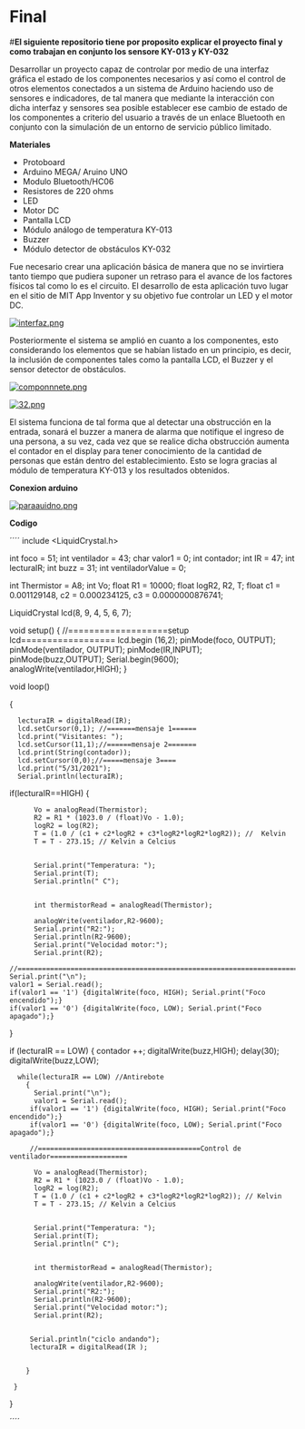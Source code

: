 # Final

#**El siguiente repositorio tiene por proposito explicar el proyecto final y como trabajan en conjunto los sensore KY-013 y KY-032**


Desarrollar un proyecto capaz de controlar por medio de una interfaz gráfica el estado de los componentes necesarios y así como el control de otros elementos conectados a un sistema de Arduino haciendo uso de sensores e indicadores, de tal manera que mediante la interacción con dicha interfaz y sensores sea posible establecer ese cambio de estado de los componentes a criterio del usuario a través de un enlace Bluetooth en conjunto con la simulación de un entorno de servicio público limitado.


**Materiales**

- Protoboard
- Arduino MEGA/ Aruino UNO
- Modulo Bluetooth/HC06
- Resistores de 220 ohms 
- LED
- Motor DC
- Pantalla LCD
- Módulo análogo de temperatura KY-013
- Buzzer
- Módulo detector de obstáculos KY-032

Fue necesario crear una aplicación básica de manera que no se invirtiera tanto tiempo que pudiera suponer un retraso para el avance de los factores físicos tal como lo es el circuito. El desarrollo de esta aplicación tuvo lugar en el sitio de MIT App Inventor y su objetivo fue controlar un LED y el motor DC. 

[![interfaz.png](https://i.postimg.cc/J4ktTFxj/interfaz.png)](https://postimg.cc/w796M0SB)


Posteriormente el sistema se amplió en cuanto a los componentes, esto considerando los elementos que se habían listado en un principio, es decir, la inclusión de componentes tales como la pantalla LCD, el Buzzer y el sensor detector de obstáculos.

[![componnnete.png](https://i.postimg.cc/XNT97dDc/componnnete.png)](https://postimg.cc/DmPSxJh8)

[![32.png](https://i.postimg.cc/jjd7kXLK/32.png)](https://postimg.cc/WdCzd0Gf)



El sistema funciona de tal forma que al detectar una obstrucción en la entrada, sonará el buzzer a manera de alarma que notifique el ingreso de una persona, a su vez, cada vez que se realice dicha obstrucción aumenta el contador en el display para tener conocimiento de la cantidad de personas que están dentro del establecimiento. Esto se logra gracias al módulo de temperatura KY-013 y los resultados obtenidos. 

**Conexion arduino**

[![paraauidno.png](https://i.postimg.cc/cHxXhwN8/paraauidno.png)](https://postimg.cc/p9SfX9r2)





**Codigo**


´´´´
include <LiquidCrystal.h>


int foco = 51;
int ventilador = 43;
char valor1 = 0;
int contador;
int IR = 47;
int lecturaIR;
int buzz = 31;
int ventiladorValue = 0;

int Thermistor = A8;
int Vo;
float R1 = 10000;
float logR2, R2, T;
float c1 = 0.001129148, c2 = 0.000234125, c3 = 0.0000000876741; 


LiquidCrystal lcd(8, 9, 4, 5, 6, 7);


void setup() 
{
  //===================setup lcd==================
  lcd.begin (16,2);
  pinMode(foco, OUTPUT);   
  pinMode(ventilador, OUTPUT);
  pinMode(IR,INPUT);
  pinMode(buzz,OUTPUT);
  Serial.begin(9600);  
  analogWrite(ventilador,HIGH);
}

void loop()

{

      lecturaIR = digitalRead(IR);
      lcd.setCursor(0,1); //=======mensaje 1======
      lcd.print("Visitantes: ");
      lcd.setCursor(11,1);//======mensaje 2=======
      lcd.print(String(contador));
      lcd.setCursor(0,0);//=====mensaje 3====
      lcd.print("5/31/2021");
      Serial.println(lecturaIR);
 
  if(lecturaIR==HIGH)
  {
    
          Vo = analogRead(Thermistor);
          R2 = R1 * (1023.0 / (float)Vo - 1.0); 
          logR2 = log(R2);
          T = (1.0 / (c1 + c2*logR2 + c3*logR2*logR2*logR2)); //  Kelvin
          T = T - 273.15; // Kelvin a Celcius

        
          Serial.print("Temperatura: "); 
          Serial.print(T);
          Serial.println(" C"); 


          int thermistorRead = analogRead(Thermistor);
          
          analogWrite(ventilador,R2-9600);
          Serial.print("R2:");
          Serial.println(R2-9600);
          Serial.print("Velocidad motor:");
          Serial.print(R2);

    //=====================================================================================
    Serial.print("\n");  
    valor1 = Serial.read();  
    if(valor1 == '1') {digitalWrite(foco, HIGH); Serial.print("Foco encendido");}
    if(valor1 == '0') {digitalWrite(foco, LOW); Serial.print("Foco apagado");}   
    
  }

  if (lecturaIR == LOW) 
    {
      contador ++;
      digitalWrite(buzz,HIGH);
      delay(30);
      digitalWrite(buzz,LOW);
      
      while(lecturaIR == LOW) //Antirebote 
        {
          Serial.print("\n");  
          valor1 = Serial.read(); 
         if(valor1 == '1') {digitalWrite(foco, HIGH); Serial.print("Foco encendido");}
         if(valor1 == '0') {digitalWrite(foco, LOW); Serial.print("Foco apagado");}   

         //========================================Control de ventilador===================
                 
          Vo = analogRead(Thermistor);
          R2 = R1 * (1023.0 / (float)Vo - 1.0); 
          logR2 = log(R2);
          T = (1.0 / (c1 + c2*logR2 + c3*logR2*logR2*logR2)); // Kelvin
          T = T - 273.15; // Kelvin a Celcius
        
        
          Serial.print("Temperatura: "); 
          Serial.print(T);
          Serial.println(" C"); 


          int thermistorRead = analogRead(Thermistor);
          
          analogWrite(ventilador,R2-9600);
          Serial.print("R2:");
          Serial.println(R2-9600);
          Serial.print("Velocidad motor:");
          Serial.print(R2);

         
         Serial.println("ciclo andando");
         lecturaIR = digitalRead(IR );
         
          
        }
        
     }
}

´´´´


